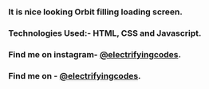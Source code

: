 ### It is nice looking Orbit filling loading screen.

### Technologies Used:- HTML, CSS and Javascript.

### Find me on instagram- [@electrifyingcodes][Instagram].
### Find me on  - [@electrifyingcodes][Instagram].

[Instagram]: https://www.instagram.com/electrifyingcodes